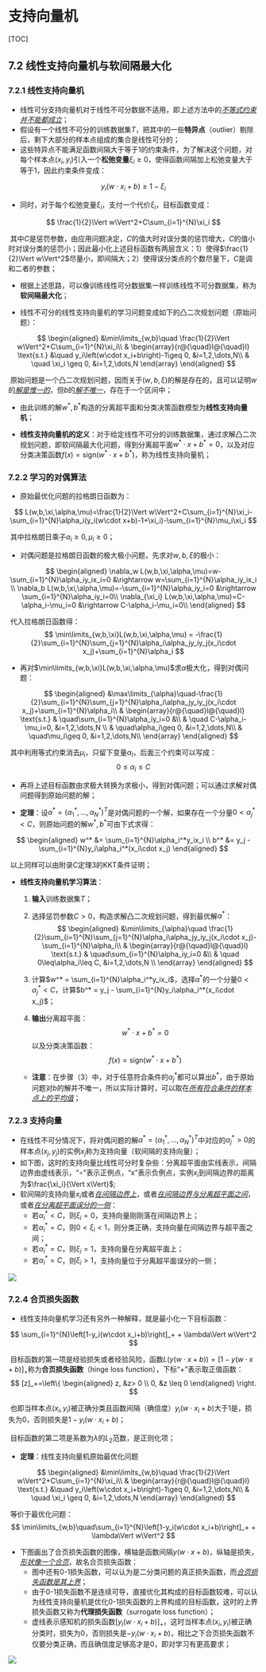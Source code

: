 # 支持向量机

[TOC]



## 7.2 线性支持向量机与软间隔最大化

### 7.2.1 线性支持向量机

- 线性可分支持向量机对于线性不可分数据不适用，即上述方法中的<u>*不等式约束并不能都成立*</u>；
- 假设有一个线性不可分的训练数据集$T$，把其中的一些**特异点**（outlier）剔除后，剩下大部分的样本点组成的集合是线性可分的；
- 这些特异点不能满足函数间隔大于等于1的约束条件，为了解决这个问题，对每个样本点$(x_i,y_i)$引入一个**松弛变量**$\xi_i\geq 0$，使得函数间隔加上松弛变量大于等于1，因此约束条件变成：

$$
y_i(w\cdot x_i+b)\geq 1-\xi_i
$$

- 同时，对于每个松弛变量$\xi_i$，支付一个代价$\xi_i$，目标函数变成：

$$
\frac{1}{2}\Vert w\Vert^2+C\sum_{i=1}^{N}\xi_i
$$

​	其中$C$是惩罚参数，由应用问题决定，$C$的值大时对误分类的惩罚增大，$C$的值小时对误分类的惩罚小；因此最小化上述目标函数有两层含义：1）使得$\frac{1}{2}\Vert w\Vert^2$尽量小，即间隔大；2）使得误分类点的个数尽量下，$C$是调和二者的参数；

- 根据上述思路，可以像训练线性可分数据集一样训练线性不可分数据集，称为**软间隔最大化**；

- 线性不可分的线性支持向量机的学习问题变成如下的凸二次规划问题（原始问题）：

$$
\begin{aligned}
&\min\limits_{w,b}\quad \frac{1}{2}\Vert w\Vert^2+C\sum_{i=1}^{N}\xi_i\\
& \begin{array}{r@{\quad}l@{\quad}l}
\text{s.t.} &\quad y_i\left(w\cdot x_i+b\right)-1\geq 0, &i=1,2,\dots,N\\
& \quad \xi_i \geq 0, &i=1,2,\dots,N
\end{array}
\end{aligned}
$$

​	原始问题是一个凸二次规划问题，因而关于$(w,b,\xi)$的解是存在的，且可以证明$w$的<u>*解是惟一的*</u>，但$b$的<u>*解不唯一*</u>，存在于一个区间中；

- 由此训练的解$w^*,b^*$构造的分离超平面和分类决策函数模型为**线性支持向量机**；



- **线性支持向量机的定义**：对于给定线性不可分的训练数据集，通过求解凸二次规划问题，即软间隔最大化问题，得到分离超平面$w^*\cdot x+b^*=0​$，以及对应分类决策函数$f(x)=\text{sign}(w^*\cdot x+b^*)​$，称为线性支持向量机；

### 7.2.2 学习的对偶算法

- 原始最优化问题的拉格朗日函数为：

$$
L(w,b,\xi,\alpha,\mu)=\frac{1}{2}\Vert w\Vert^2+C\sum_{i=1}^{N}\xi_i-\sum_{i=1}^{N}\alpha_i(y_i(w\cdot x+b)-1+\xi_i)-\sum_{i=1}^{N}\mu_i\xi_i
$$

​	其中拉格朗日乘子$\alpha_i\geq0,\mu_i\geq0$；

- 对偶问题是拉格朗日函数的极大极小问题，先求对$w,b,\xi$的极小：

$$
\begin{aligned}
\nabla_w L(w,b,\xi,\alpha,\mu)=w-\sum_{i=1}^{N}\alpha_iy_ix_i=0 &\rightarrow w=\sum_{i=1}^{N}\alpha_iy_ix_i \\
\nabla_b L(w,b,\xi,\alpha,\mu)=-\sum_{i=1}^{N}\alpha_iy_i=0 &\rightarrow \sum_{i=1}^{N}\alpha_iy_i=0\\
\nabla_{\xi_i} L(w,b,\xi,\alpha,\mu)=C-\alpha_i-\mu_i=0 &\rightarrow C-\alpha_i-\mu_i=0\\
\end{aligned}
$$

​	代入拉格朗日函数得：
$$
\min\limits_{w,b,\xi}L(w,b,\xi,\alpha,\mu) = -\frac{1}{2}\sum_{i=1}^{N}\sum_{j=1}^{N}\alpha_i\alpha_jy_iy_j(x_i\cdot x_j)+\sum_{i=1}^{N}\alpha_i
$$

- 再对$\min\limits_{w,b,\xi}L(w,b,\xi,\alpha,\mu)$求$\alpha$极大化，得到对偶问题：

$$
\begin{aligned}
&\max\limits_{\alpha}\quad-\frac{1}{2}\sum_{i=1}^{N}\sum_{j=1}^{N}\alpha_i\alpha_jy_iy_j(x_i\cdot x_j)+\sum_{i=1}^{N}\alpha_i\\
& \begin{array}{r@{\quad}l@{\quad}l}
\text{s.t.} & \quad\sum_{i=1}^{N}\alpha_iy_i=0 &\\
& \quad C-\alpha_i-\mu_i=0, &i=1,2,\dots,N \\
& \quad\alpha_i\geq 0, &i=1,2,\dots,N\\
& \quad\mu_i\geq 0, &i=1,2,\dots,N\\
\end{array}
\end{aligned}
$$

​	其中利用等式约束消去$\mu_i$，只留下变量$\alpha_I$，后面三个约束可以写成：
$$
0\leq \alpha_i\leq C
$$

- 再将上述目标函数由求极大转换为求极小，得到对偶问题；可以通过求解对偶问题得到原始问题的解；



- **定理**：设$\alpha^*=(\alpha_1^*,\dots,\alpha_N^*)^T​$是对偶问题的一个解，如果存在一个分量$0<\alpha_j^*<C​$，则原始问题的解$w^*,b^*​$可由下式求得：

$$
\begin{aligned}
w^* &= \sum_{i=1}^{N}\alpha_i^*y_ix_i \\
b^* &= y_j - \sum_{i=1}^{N}y_i\alpha_i^*(x_i\cdot x_j)
\end{aligned}
$$

​	以上同样可以由附录C定理3的KKT条件证明；

- **线性支持向量机学习算法**：

  1. **输入**训练数据集$T$；

  2. 选择惩罚参数$C>0$，构造求解凸二次规划问题，得到最优解$\alpha^*$：
     $$
     \begin{aligned}
     &\min\limits_{\alpha}\quad \frac{1}{2}\sum_{i=1}^{N}\sum_{j=1}^{N}\alpha_i\alpha_jy_iy_j(x_i\cdot x_j)-\sum_{i=1}^{N}\alpha_i\\
     & \begin{array}{r@{\quad}l@{\quad}l}
     \text{s.t.} & \quad\sum_{i=1}^{N}\alpha_iy_i=0 &\\
     & \quad 0\leq\alpha_i\leq C, &i=1,2,\dots,N \\
     \end{array}
     \end{aligned}
     $$

  3. 计算$w^* = \sum_{i=1}^{N}\alpha_i^*y_ix_i$，选择$\alpha^*$的一个分量$0<\alpha_j^*<C$，计算$b^* = y_j - \sum_{i=1}^{N}y_i\alpha_i^*(x_i\cdot x_j)$；

  4. **输出**分离超平面：
     $$
     w^*\cdot x+b^*=0
     $$
     以及分类决策函数：
     $$
     f(x)=\text{sign}(w^*\cdot x+b^*)
     $$

  - **注意**：在步骤（3）中，对于任意符合条件的$\alpha_j^*$都可以算出$b^*$，由于原始问题对$b$的解并不唯一，所以实际计算时，可以取在<u>*所有符合条件的样本点上的平均值*</u>；

### 7.2.3 支持向量

- 在线性不可分情况下，将对偶问题的解$\alpha^*=(\alpha_1^*,\dots,\alpha_N^*)^T$中对应的$\alpha_j^*>0$的样本点$(x_j,y_j)$的实例$x_j$称为支持向量（软间隔的支持向量）；
- 如下图，这时的支持向量比线性可分时复杂些：分离超平面由实线表示，间隔边界由虚线表示，“$\circ$”表示正例点，“x”表示负例点，实例$x_i$到间隔边界的距离为$\frac{\xi_i}{\Vert x\Vert}$;
- 软间隔的支持向量$x_i$或者<u>*在间隔边界上*</u>，或者<u>*在间隔边界与分离超平面之间*</u>，或者<u>*在分离超平面误分的一侧*</u>：
  - 若$\alpha_i^*<C$，则$\xi_i=0$，支持向量刚刚落在间隔边界上；
  - 若$\alpha_i^*=C$，则$0<\xi_i<1$，则分类正确，支持向量在间隔边界与超平面之间；
  - 若$\alpha_i^*=C$，则$\xi_i=1$，支持向量在分离超平面上；
  - 若$\alpha_i^*=C$，则$\xi_i>1$，支持向量位于分离超平面误分的一侧；

![](./graphics/support-vector-soft.png)

### 7.2.4 合页损失函数

- 线性支持向量机学习还有另外一种解释，就是最小化一下目标函数：

$$
\sum_{i=1}^{N}\left[1-y_i(w\cdot x_i+b)\right]_+ + \lambda\Vert w\Vert^2
$$

​	目标函数的第一项是经验损失或者经验风险，函数$L(y(w\cdot x+b))=[1-y(w\cdot x+b)]_+$称为**合页损失函数**（hinge loss function），下标“+”表示取正值函数：
$$
[z]_+=\left\{
\begin{aligned}
z, &z> 0 \\
0, &z \leq 0 
\end{aligned}
\right.
$$

​	也即当样本点$(x_i,y_i)​$被正确分类且函数间隔（确信度）$y_i(w\cdot x_i +b)​$大于1是，损失为0，否则损失是$1-y_i(w\cdot x_i +b)​$；

​	目标函数的第二项是系数为$\lambda$的$L_2$范数，是正则化项；

- **定理**：线性支持向量机原始最优化问题

$$
\begin{aligned}
&\min\limits_{w,b}\quad \frac{1}{2}\Vert w\Vert^2+C\sum_{i=1}^{N}\xi_i\\
& \begin{array}{r@{\quad}l@{\quad}l}
\text{s.t.} &\quad y_i\left(w\cdot x_i+b\right)-1\geq 0, &i=1,2,\dots,N\\
& \quad \xi_i \geq 0, &i=1,2,\dots,N
\end{array}
\end{aligned}
$$

​	等价于最优化问题：
$$
\min\limits_{w,b}\quad\sum_{i=1}^{N}\left[1-y_i(w\cdot x_i+b)\right]_+ + \lambda\Vert w\Vert^2
$$

- 下图画出了合页损失函数的图像，横轴是函数间隔$y(w\cdot x+b)$，纵轴是损失，<u>*形状像一个合页*</u>，故名合页损失函数：
  - 图中还有0-1损失函数，可以认为是二分类问题的真正损失函数，而<u>*合页损失函数是其上界*</u>；
  - 由于0-1损失函数不是连续可导，直接优化其构成的目标函数较难，可以认为线性支持向量机是优化0-1损失函数的上界构成的目标函数，这时的上界损失函数又称为**代理损失函数**（surrogate loss function）；
  - 虚线表示感知机的损失函数$[y_i(w\cdot x_i+b)]_+$，这时当样本点$(x_i,y_i)$被正确分类时，损失为0，否则损失是$-y_i(w\cdot x_i +b)$，相比之下合页损失函数不仅要分类正确，而且确信度足够高才是0，即对学习有更高要求；

![](./graphics/hinge-loss-function.png)